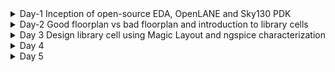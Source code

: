 <details>
<summary> Day-1 Inception of open-source EDA, OpenLANE and Sky130 PDK </summary>
<p>

Open Source ASIC Flow

![image](https://github.com/user-attachments/assets/43cd04c9-bacb-4a7b-9661-b91db6d0f76c)
 
OPENLANE ASIC Design Flow

![image](https://github.com/user-attachments/assets/55e324b9-1826-4958-8b8c-d9a8e1f8893f)

Library Characterisation and Modeling

![image](https://github.com/user-attachments/assets/c3f7fbb2-0e17-4660-9e04-65fdc821e6d3)

Cell Design Flow (Input Stage)

![image](https://github.com/user-attachments/assets/f92e4996-720b-4c4d-9c53-2a7fa258cdd7)

Cell Design Flow (Layout Design)

![image](https://github.com/user-attachments/assets/113edc69-7d9d-4e95-92e9-60ed8365c029)

Cell Design Flow(Characterization)

![image](https://github.com/user-attachments/assets/6840352f-244c-4991-a639-cca24e28cfc0)

Timing Characterisation

![image](https://github.com/user-attachments/assets/44ddca7b-d27f-4348-b6f4-cc3d0d4d0039)

Propogation Delay Graph vizualization

![image](https://github.com/user-attachments/assets/2e73f5ca-a910-4dfe-85e1-77177fbbf116)

### Labs Screenshots

1.Openlane start command

![image](https://github.com/user-attachments/assets/ea0aa657-230b-4222-a112-81f23bed24a4)

2.Run Synthesis command

![image](https://github.com/user-attachments/assets/3f20b98f-d4b2-4c84-8f47-fdaca0a8f58f)
 </p>
</details>
<details>
<summary> Day-2 Good floorplan vs bad floorplan and introduction to library cells</summary>
<p>

1.Run Floorplan command 

![image](https://github.com/user-attachments/assets/f4a4df09-73ba-458a-a05a-16a4f36a7e88)


2.Command running Floorplan in Magic

![image](https://github.com/user-attachments/assets/03c816d3-b82d-41b4-bc21-6a930de2a0c7)


3.Command running Placement

![image](https://github.com/user-attachments/assets/293b0831-1137-43fa-b41f-07dc6153377f)
![image](https://github.com/user-attachments/assets/e126cddd-b7ff-4e38-af02-fc2cc496da39)


4.Screenshot of def file of placement in magic 

![image](https://github.com/user-attachments/assets/57598941-1de5-4695-a57e-f84325b9bc14)




 
</p>
</details>
<details>

<summary>Day 3  Design library cell using Magic Layout and ngspice characterization</summary>
<p>
1.Git cloning custom inverter standard cell design from github repository of Nickson Jose sir 


2. Viewing inverter in magic and also the console for other interactions
3. 
![WhatsApp Image 2024-12-11 at 19 45 38_7f753439](https://github.com/user-attachments/assets/ccd0b068-34d0-4839-a0ad-c52d0a6de4ca)


3.Identified PMOS from the layout using "s" key

![WhatsApp Image 2024-12-11 at 19 48 22_eb5d4d74](https://github.com/user-attachments/assets/40c40d63-3329-41a6-9ada-0162fde429ad)


4.Identified NMOS from the layout using "s" key

![image](https://github.com/user-attachments/assets/b15df673-320c-476a-9d7a-b615a1d71f53)


5.Identified VPwR from the layout using "s" key

![image](https://github.com/user-attachments/assets/67eecf96-f968-41de-9ea8-940f55dedf51)


6.Identified Ground(VDD) from the layout using "s" key

![image](https://github.com/user-attachments/assets/8ddaa436-2eb5-47b6-87e3-ea0a25abe250)


7.Extracting spice file of inverter layout file using tkcon command line

![image](https://github.com/user-attachments/assets/3b1d1494-f8dc-4670-9dcd-0613712c5b67)



8.Extracted SPICE file screenshot in vim

![image](https://github.com/user-attachments/assets/ae6cdbef-1607-4067-9189-ad43a17e3e78)



<h3>9.After making some required changes in the SPICE file:</h3>
  <li>Changing the load capcitance to remove the spikes during transition</li>
 <li>Adding values for Pulse(VPULSE) </li>
 <li>Adding VDD and VSS values</li>
 <li>Adding details about the analysis to perform</li>
<br/>
<br/>

10.Running NGSPICE for charaterisation

<img>![image](https://github.com/user-attachments/assets/aff80527-c64f-4c98-820e-324652d8990d)</img>


11.Plots obtained from NGSPICE
As you can see the spikes during the transistion time

![WhatsApp Image 2024-12-11 at 22 13 48_09c52467](https://github.com/user-attachments/assets/cb0fbc1e-6ef1-4b8c-835c-c95228fc1e02)

12.Plot obtained after changing the load capacitance
We can observe that the spikes have been smoothened out due the changes in load capacitance

![WhatsApp Image 2024-12-11 at 22 18 52_1ef37f46](https://github.com/user-attachments/assets/272b86f9-6b29-4396-8cda-38d0b0d20885)

<h3>13.Rise time calculatios</h3>
<p>20% graph plot</p>

![WhatsApp Image 2024-12-12 at 12 41 12_3a90a9d7](https://github.com/user-attachments/assets/2a64f5d7-77dd-4e4d-ac70-a7e20ab254b4)

<p>80% graph plot</p>

<img>![WhatsApp Image 2024-12-12 at 12 42 33_5a5c0b4a](https://github.com/user-attachments/assets/2cdfa141-2e98-4b2a-98e2-4e3ee4ee7ca1)</img>

<p>Value of the points obtained from the above two plots</p>

<img>![WhatsApp Image 2024-12-12 at 12 44 06_a340f83d](https://github.com/user-attachments/assets/771c8c75-fea0-4d9d-a0bf-cfd3714cf402)</img>

<p>Calculation of Rise Transition Time</p>

<img>![WhatsApp Image 2024-12-12 at 12 46 42_3d44cb76](https://github.com/user-attachments/assets/bebbdeb9-56d0-4856-9bba-05fd554b42bc)</img>

<h3>14.Rise cell delay calculations</h3>
<p>50% graph plot</p>

<img>![WhatsApp Image 2024-12-12 at 13 37 43_e6d3fbb1](https://github.com/user-attachments/assets/33261c95-1409-4561-b35a-6429bb96f350)</img>

<p>Calculations of Rise Cell delay with obtained values</p>

<img>![WhatsApp Image 2024-12-12 at 13 39 20_0103fc4b](https://github.com/user-attachments/assets/b14274ee-1f23-4b0d-ac8e-6c7809f39d1c)</img>

<h3>15.LAB Challenge of correcting DRC rules using skywater 130nm documentation</h3>
<p>Downloading the files,Unziping it and listing the obtained files done on the following screenshot.</p>

<img>![WhatsApp Image 2024-12-12 at 13 44 31_eb04256b](https://github.com/user-attachments/assets/a2e4e94b-d8cc-4d61-a99d-14196ac892de)</img>

<p>Screenshot of the .magicrc file</p>

<img>![WhatsApp Image 2024-12-12 at 13 53 03_c3694a95](https://github.com/user-attachments/assets/6e1c549e-89b8-4d73-aef8-39c0f369e8f2)</img>

<p>Command run on the terimanl to open the magic window</p>

<img>![WhatsApp Image 2024-12-12 at 13 55 09_3742754d](https://github.com/user-attachments/assets/12b11e6e-949d-4484-8295-47b9f263a02d)</img>

<p>Screen shot of the Magic window and checking the DRC rule violation using <br/>
 <code>drc why</code>
</p>

<img>![WhatsApp Image 2024-12-12 at 13 56 51_bb6af292](https://github.com/user-attachments/assets/5505d78a-38e8-434e-9cc0-c2896fc5630d)</img>

<p>Verifying the Edge rule violation using the <code>box</code> command </p>

<img>![WhatsApp Image 2024-12-12 at 14 54 03_6d15f27c](https://github.com/user-attachments/assets/d98bb1a9-ff12-4d7b-850e-c040ecdde8be)</img>

<p>Inserting metal contact in grid fashion using the tkcon window</p>

<img>![WhatsApp Image 2024-12-12 at 14 58 35_b147937e](https://github.com/user-attachments/assets/4542116b-215a-4d35-b40b-c2a7b5b3e21d)</img>

<p>Successfully identifying <i>npolyres</i> and <i>poly</i> mask layer using tkcon window</p>

<img>![WhatsApp Image 2024-12-12 at 15 02 17_265e3cb1](https://github.com/user-attachments/assets/41427403-8118-4ead-8551-6d592cb1355d)</img>

<h4>The correction of various DRC rules executed in the program for illustration purpose was successfully implemted,but the screenshots were not recovered properly.</h4>


</p>
</details>
<details>
<summary>Day 4 </summary>
<p>
 <p>Changing the grid size according to the metal tracks dimensions</p>

<img>![WhatsApp Image 2024-12-12 at 15 05 28_d44d7e4e](https://github.com/user-attachments/assets/54e1580f-5a25-4675-ac8c-8d2e7113b608)</img>

<p>Screenshot of the changed grid size in Magic window</p>

<img>![WhatsApp Image 2024-12-12 at 15 08 33_584b93c2](https://github.com/user-attachments/assets/bee84c8c-e1d1-4e98-b9dd-29dae3080b9f)</img>

<img>![WhatsApp Image 2024-12-12 at 15 10 26_96678695](https://github.com/user-attachments/assets/4d829027-fcb8-4344-afd6-4d12a4d99ec5)</img>

<p>We verified the following coniditions are met to fix the DRC error and verify that the design ready to be plugged into the flow</p>
<li>The input and output ports of the standard cell should lie on the intersection of the vertical and horizontal tracks.</li>
<li> Width of the standard cell should be odd multiples of the horizontal track pitch.</li>
<li>Height of the standard cell should be even multiples of the vertical track pitch.</li>
<br/>

<p>Saving the layout file of Magic window using </p>

<code>save sky130_vsdinv.mag</code>
<br/>

<img>![WhatsApp Image 2024-12-12 at 15 10 07_20205ebe](https://github.com/user-attachments/assets/d8f5fc76-af0b-42c8-8496-089b18924718)</img>

<p>Creating a LEF file from the layout file using the command</p>
<code>lef write</code>

<img>![WhatsApp Image 2024-12-12 at 15 15 26_50e13b4e](https://github.com/user-attachments/assets/075bcc62-897d-4f84-8d71-21a07a4f2e69)</img>

<p>Verifying the creation of the LEF file using the terminal</p>

<img>![WhatsApp Image 2024-12-12 at 15 19 33_f3016a3a](https://github.com/user-attachments/assets/6ce6498c-d124-483a-90e4-e0efcafd4079)</img>

<p>Screenshot of the content of the generated LEF file</p>

![WhatsApp Image 2024-12-12 at 15 21 31_e39886e0](https://github.com/user-attachments/assets/d47e978d-72c6-4cff-80be-443225a728e6)

<p>Content of the picorv32a/src folder before copying the generated file</p>

![WhatsApp Image 2024-12-12 at 15 44 07_d17ce197](https://github.com/user-attachments/assets/ef02c956-c4a0-41a8-8512-a7486aadadd3)

<p>Verification of the contents of the <code>picorv32a/src</code> directory </p>

![WhatsApp Image 2024-12-12 at 15 48 23_869a1b00](https://github.com/user-attachments/assets/28b8c179-f4a0-43ff-9033-f73f42d42e30)

<p>Changes made in the config.tcl file to change the lib file and add new lef files into the OPENLANE flow</p>
'''bash
 set ::env(LIB_SYNTH) "$::env(OPENLANE_ROOT)/designs/picorv32a/src/sky130_fd_sc_hd__typical.lib"
set ::env(LIB_FASTEST) "$::env(OPENLANE_ROOT)/designs/picorv32a/src/sky130_fd_sc_hd__fast.lib"
set ::env(LIB_SLOWEST) "$::env(OPENLANE_ROOT)/designs/picorv32a/src/sky130_fd_sc_hd__slow.lib"
set ::env(LIB_TYPICAL) "$::env(OPENLANE_ROOT)/designs/picorv32a/src/sky130_fd_sc_hd__typical.lib"

set ::env(EXTRA_LEFS) [glob $::env(OPENLANE_ROOT)/designs/$::env(DESIGN_NAME)/src/*.lef]
'''

![WhatsApp Image 2024-12-12 at 15 55 49_6caa3408](https://github.com/user-attachments/assets/e9f55efb-8066-4a86-a035-f9a80a6577c6)
















</p>
</details>
<details>
<summary>Day 5 </summary>
<p>Your content goes here.</p>
</details>
